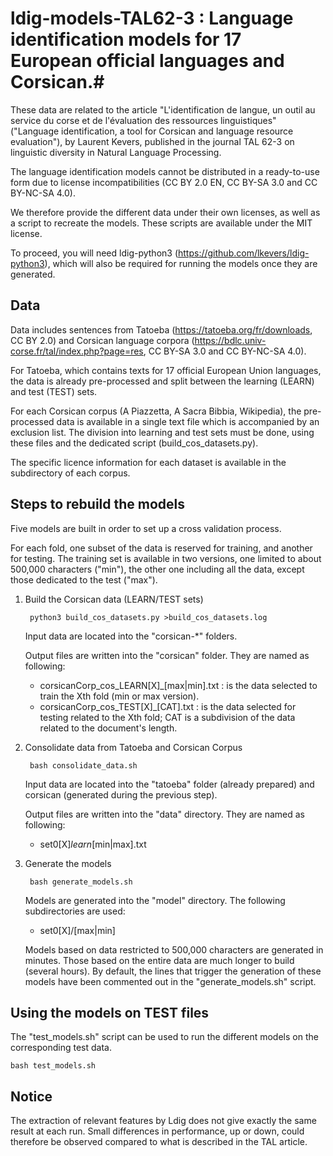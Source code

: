 # ldig-models-TAL62-3 : Language identification models for 17 European official languages and Corsican.#

These data are related to the article "L'identification de langue, un outil au service du corse et de l'évaluation des ressources linguistiques" ("Language identification, a tool for Corsican and language resource evaluation"), by Laurent Kevers, published in the journal TAL 62-3 on linguistic diversity in Natural Language Processing.

The language identification models cannot be distributed in a ready-to-use form due to license incompatibilities (CC BY 2.0 EN, CC BY-SA 3.0 and CC BY-NC-SA 4.0).

We therefore provide the different data under their own licenses, as well as a script to recreate the models. These scripts are available under the MIT license.

To proceed, you will need ldig-python3 (https://github.com/lkevers/ldig-python3), which will also be required for running the models once they are generated.


## Data ##

Data includes sentences from Tatoeba (https://tatoeba.org/fr/downloads, CC BY 2.0) and Corsican language corpora (https://bdlc.univ-corse.fr/tal/index.php?page=res, CC BY-SA 3.0 and CC BY-NC-SA 4.0).

For Tatoeba, which contains texts for 17 official European Union languages, the data is already pre-processed and split between the learning (LEARN) and test (TEST) sets.

For each Corsican corpus (A Piazzetta, A Sacra Bibbia, Wikipedia), the pre-processed data is available in a single text file which is accompanied by an exclusion list. The division into learning and test sets must be done, using these files and the dedicated script (build_cos_datasets.py).

The specific licence information for each dataset is available in the subdirectory of each corpus.


## Steps to rebuild the models ##

Five models are built in order to set up a cross validation process.

For each fold, one subset of the data is reserved for training, and another for testing. The training set is available in two versions, one limited to about 500,000 characters ("min"), the other one including all the data, except those dedicated to the test ("max").

1. Build the Corsican data (LEARN/TEST sets)

        python3 build_cos_datasets.py >build_cos_datasets.log

    Input data are located into the "corsican-*" folders.

    Output files are written into the "corsican" folder. They are named as following:
    * corsicanCorp_cos_LEARN[X]_[max|min].txt : is the data selected to train the Xth fold (min or max version).
    * corsicanCorp_cos_TEST[X]_[CAT].txt : is the data selected for testing related to the Xth fold; CAT is a subdivision of the data related to the document's length.

2. Consolidate data from Tatoeba and Corsican Corpus

        bash consolidate_data.sh

    Input data are located into the "tatoeba" folder (already prepared) and corsican (generated during the previous step).

    Output files are written into the "data" directory. They are named as following:
    * set0[X]_learn_[min|max].txt

3. Generate the models

        bash generate_models.sh

    Models are generated into the "model" directory. The following subdirectories are used:
    * set0[X]/[max|min]

    Models based on data restricted to 500,000 characters are generated in minutes. Those based on the entire data are much longer to build (several hours). By default, the lines that trigger the generation of these models have been commented out in the "generate_models.sh" script.


## Using the models on TEST files ##

The "test_models.sh" script can be used to run the different models on the corresponding test data.

    bash test_models.sh

## Notice ##

The extraction of relevant features by Ldig does not give exactly the same result at each run. Small differences in performance, up or down, could therefore be observed compared to what is described in the TAL article.
